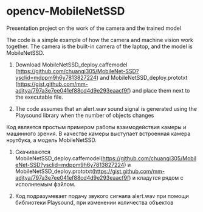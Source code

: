 # opencv-MobileNetSSD
Presentation project on the work of the camera and the trained model

The code is a simple example of how the camera and machine vision work together. The camera is the built-in camera of the laptop, and the model is MobileNetSSD.

1) Download MobileNetSSD_deploy.caffemodel (https://github.com/chuanqi305/MobileNet-SSD?ysclid=mdppm9h6y7813827224) and MobileNetSSD_deploy.prototxt (https://gist.github.com/mm-aditya/797a3e7ee041ef88cd4d9e293eaacf9f) and place them next to the executable file.

2) The code assumes that an alert.wav sound signal is generated using the Playsound library when the number of objects changes

Код является простым примером работы взаимодействия камеры и машинного зрения. В качестве камеры выступает встроенная камера ноутбука, а модель MobileNetSSD.

1) Скачиваются MobileNetSSD_deploy.caffemodel(https://github.com/chuanqi305/MobileNet-SSD?ysclid=mdppm9h6y7813827224) и MobileNetSSD_deploy.prototxt(https://gist.github.com/mm-aditya/797a3e7ee041ef88cd4d9e293eaacf9f) и кладутся рядом с исполняемым файлом. 

2) Код подразумевает подачу звукого сигнала alert.wav при помощи библиотеки Playsound, при изменении количества объектов
